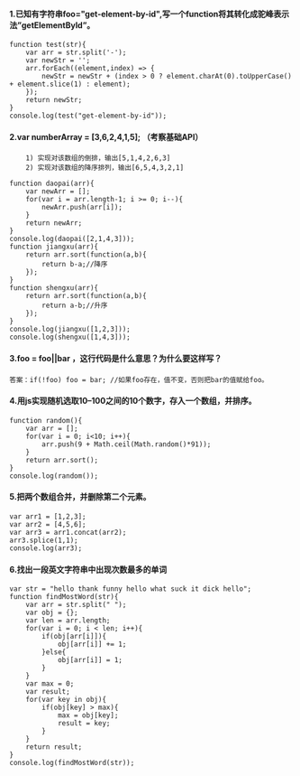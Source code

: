 #### 1.已知有字符串foo="get-element-by-id",写一个function将其转化成驼峰表示法”getElementById”。
```
function test(str){
    var arr = str.split('-');
    var newStr = '';
    arr.forEach((element,index) => {
        newStr = newStr + (index > 0 ? element.charAt(0).toUpperCase() + element.slice(1) : element);
    });
    return newStr;
}
console.log(test("get-element-by-id"));
```
#### 2.var numberArray = [3,6,2,4,1,5]; （考察基础API）
        1) 实现对该数组的倒排，输出[5,1,4,2,6,3]
        2) 实现对该数组的降序排列，输出[6,5,4,3,2,1]
```
function daopai(arr){
    var newArr = [];
    for(var i = arr.length-1; i >= 0; i--){
        newArr.push(arr[i]);
    }
    return newArr;
}
console.log(daopai([2,1,4,3]));
function jiangxu(arr){
    return arr.sort(function(a,b){
        return b-a;//降序
    });
}
function shengxu(arr){
    return arr.sort(function(a,b){
        return a-b;//升序
    });
}
console.log(jiangxu([1,2,3]));
console.log(shengxu([1,4,3]));
```
#### 3.foo = foo||bar ，这行代码是什么意思？为什么要这样写？
    答案：if(!foo) foo = bar; //如果foo存在，值不变，否则把bar的值赋给foo。
#### 4.用js实现随机选取10–100之间的10个数字，存入一个数组，并排序。
```
function random(){
    var arr = [];
    for(var i = 0; i<10; i++){
        arr.push(9 + Math.ceil(Math.random()*91));
    }
    return arr.sort();
}
console.log(random());
```
#### 5.把两个数组合并，并删除第二个元素。
```
var arr1 = [1,2,3];
var arr2 = [4,5,6];
var arr3 = arr1.concat(arr2);
arr3.splice(1,1); 
console.log(arr3);
```
#### 6.找出一段英文字符串中出现次数最多的单词
```
var str = "hello thank funny hello what suck it dick hello";
function findMostWord(str){
    var arr = str.split(" ");
    var obj = {};
    var len = arr.length;
    for(var i = 0; i < len; i++){
        if(obj[arr[i]]){
            obj[arr[i]] += 1;
        }else{
            obj[arr[i]] = 1;
        }
    }
    var max = 0;
    var result;
    for(var key in obj){
        if(obj[key] > max){
            max = obj[key];
            result = key;
        }
    }
    return result;
}
console.log(findMostWord(str));
```